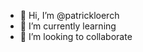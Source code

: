 - 👋 Hi, I’m @patrickloerch
- 🌱 I’m currently learning
- 💞️ I’m looking to collaborate


<!---
patrickloerch/patrickloerch is a ✨ special ✨ repository because its `README.md` (this file) appears on your GitHub profile.
You can click the Preview link to take a look at your changes.
--->
